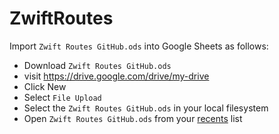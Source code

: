 # ZwiftRoutes

Import `Zwift Routes GitHub.ods` into Google Sheets as follows:

 * Download `Zwift Routes GitHub.ods`
 * visit https://drive.google.com/drive/my-drive
 * Click New
 * Select `File Upload`
 * Select the `Zwift Routes GitHub.ods` in your local filesystem
 * Open `Zwift Routes GitHub.ods` from your [recents](https://drive.google.com/drive/recent) list
 
